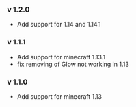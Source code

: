 ### v 1.2.0
- Add support for 1.14 and 1.14.1

### v 1.1.1
- Add support for minecraft 1.13.1
- fix removing of Glow not working in 1.13

### v 1.1.0
- Add support for minecraft 1.13
